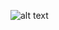 ![alt text](https://media.discordapp.net/attachments/1144205218943340547/1314551831564652554/Untitled751_20241206191930.png?ex=67542f4b&is=6752ddcb&hm=a4ff7b856c10be5b291ed32262b5b5fc2abfba0803c9637428414347faad3990&)
